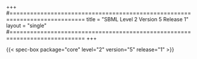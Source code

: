 +++
#============================================================================
title  = "SBML Level 2 Version 5 Release 1"
layout = "single"
#============================================================================
+++

{{< spec-box package="core" level="2" version="5" release="1" >}}
